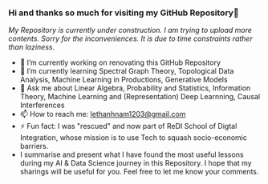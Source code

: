 ### Hi and thanks so much for visiting my GitHub Repository👋

*My Repository is currently under construction. I am trying to upload more contents. Sorry for the inconveniences. It is due to time constraints rather than laziness.*

- 🔭  I’m currently working on renovating this GitHub Repository
- 🌱  I’m currently learning Spectral Graph Theory, Topological Data Analysis, Machine Learning in Productions, Generative Models 
- 💬  Ask me about Linear Algebra, Probability and Statistics, Information Theory, Machine Learning and (Representation) Deep Learnning, Causal Interferences
- 📫  How to reach me: lethanhnam1203@gmail.com
- ⚡  Fun fact: I was "rescued" and now part of ReDI School of Digtal Integration, whose mission is to use Tech to squash socio-economic barriers.
- I summarise and present what I have found the most useful lessons during my AI & Data Science journey in this Repository. I hope that my sharings will be useful for you. Feel free to let me know your comments.

<!--
**lethanhnam1203/lethanhnam1203** is a ✨ _special_ ✨ repository because its `README.md` (this file) appears on your GitHub profile.


